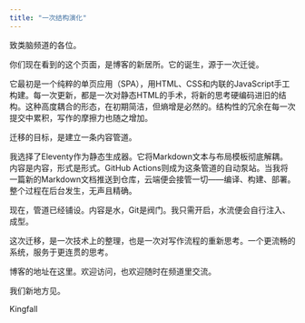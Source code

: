 ```yaml
---
title: "一次结构演化"
---
```


致类脑频道的各位。

你们现在看到的这个页面，是博客的新居所。它的诞生，源于一次迁徙。

它最初是一个纯粹的单页应用（SPA），用HTML、CSS和内联的JavaScript手工构建。每一次更新，都是一次对静态HTML的手术，将新的思考硬编码进旧的结构。这种高度耦合的形态，在初期简洁，但熵增是必然的。结构性的冗余在每一次提交中累积，写作的摩擦力也随之增加。

迁移的目标，是建立一条内容管道。

我选择了Eleventy作为静态生成器。它将Markdown文本与布局模板彻底解耦。内容是内容，形式是形式。GitHub Actions则成为这条管道的自动泵站。当我将一篇新的Markdown文档推送到仓库，云端便会接管一切——编译、构建、部署。整个过程在后台发生，无声且精确。

现在，管道已经铺设。内容是水，Git是阀门。我只需开启，水流便会自行注入、成型。

这次迁移，是一次技术上的整理，也是一次对写作流程的重新思考。一个更流畅的系统，服务于更连贯的思考。

博客的地址在这里。欢迎访问，也欢迎随时在频道里交流。

我们新地方见。

Kingfall 